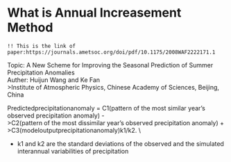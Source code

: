 # What is Annual Increasement Method
`!! This is the link of paper:https://journals.ametsoc.org/doi/pdf/10.1175/2008WAF2222171.1`

Topic: A New Scheme for Improving the Seasonal Prediction of Summer Precipitation Anomalies\
Auther: Huijun Wang and Ke Fan\
        >Institute of Atmospheric Physics, Chinese Academy of Sciences, Beijing, China          

Predictedprecipitationanomaly = C1(pattern of the most similar year’s observed precipitation anomaly) - \
                               >C2(pattern of the most dissimilar year’s observed precipitation anomaly) + \
                               >C3(modeloutputprecipitationanomaly)k1/k2. \
                            
* k1 and k2 are the standard deviations of the observed and the simulated interannual variabilities of precipitation 
